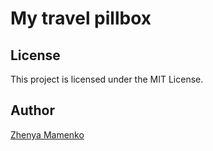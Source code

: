 # My travel pillbox

## License

This project is licensed under the MIT License.

## Author

[Zhenya Mamenko](https://github.com/zhenya-mamenko/my-pillbox)
